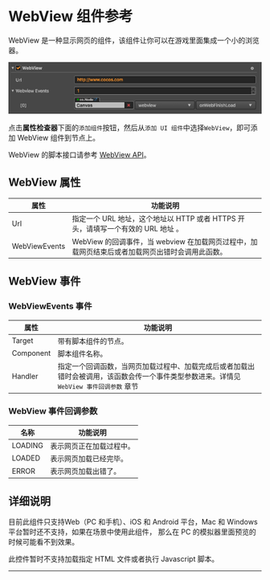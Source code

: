 # WebView 组件参考

WebView 是一种显示网页的组件，该组件让你可以在游戏里面集成一个小的浏览器。


![webview](./webview/webview.png)


点击**属性检查器**下面的`添加组件`按钮，然后从`添加 UI 组件`中选择`WebView`，即可添加 WebView 组件到节点上。

WebView 的脚本接口请参考 [WebView API](../api/classes/WebView.html)。

## WebView 属性

| 属性 | 功能说明
|-------- | ----------- |
| Url | 指定一个 URL 地址，这个地址以 HTTP 或者 HTTPS 开头，请填写一个有效的 URL 地址 。
| WebViewEvents | WebView 的回调事件，当 webview 在加载网页过程中，加载网页结束后或者加载网页出错时会调用此函数。

## WebView 事件

### WebViewEvents 事件
| 属性 |   功能说明
| -------------- | ----------- |
|Target| 带有脚本组件的节点。
|Component| 脚本组件名称。
|Handler| 指定一个回调函数，当网页加载过程中、加载完成后或者加载出错时会被调用，该函数会传一个事件类型参数进来。详情见`WebView 事件回调参数` 章节

### WebView 事件回调参数

| 名称 |   功能说明
| -------------- | ----------- |
| LOADING | 表示网页正在加载过程中。
| LOADED| 表示网页加载已经完毕。
| ERROR| 表示网页加载出错了。

## 详细说明
目前此组件只支持Web（PC 和手机）、iOS 和 Android 平台，Mac 和 Windows 平台暂时还不支持，如果在场景中使用此组件，
那么在 PC 的模拟器里面预览的时候可能看不到效果。

此控件暂时不支持加载指定 HTML 文件或者执行 Javascript 脚本。

<hr>
